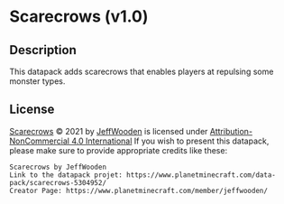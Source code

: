# Scarecrows (v1.0)
## Description
This datapack adds scarecrows that enables players at repulsing some monster types.
## License

[Scarecrows](https://www.planetminecraft.com/data-pack/scarecrows-5304952/) © 2021 by [JeffWooden](https://www.planetminecraft.com/member/jeffwooden/) is licensed under [Attribution-NonCommercial 4.0 International](https://creativecommons.org/licenses/by-nc/4.0/)
If you wish to present this datapack, please make sure to provide appropriate credits like these:
```
Scarecrows by JeffWooden
Link to the datapack projet: https://www.planetminecraft.com/data-pack/scarecrows-5304952/
Creator Page: https://www.planetminecraft.com/member/jeffwooden/
```
